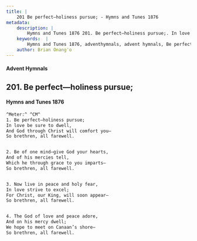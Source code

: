 ```yaml
---
title: |
    201 Be perfect—holiness pursue; - Hymns and Tunes 1876
metadata:
    description: |
        Hymns and Tunes 1876 201. Be perfect—holiness pursue;. In love be sure to dwell, And God through Christ will comfort you— So brethren, all farewell. 
    keywords:  |
        Hymns and Tunes 1876, adventhymnals, advent hymnals, Be perfect—holiness pursue;, In love be sure to dwell,, 
    author: Brian Onang'o
---
```


#### Advent Hymnals
## 201. Be perfect—holiness pursue;
####  Hymns and Tunes 1876

```txt
^Meter:^ ^CM^
1. Be perfect—holiness pursue;
In love be sure to dwell,
And God through Christ will comfort you—
So brethren, all farewell.


2. Be of one mind—give God your hearts,
And of his mercies tell,
Which he through grace to you imparts—
So brethren, all farewell.


3. Now live in peace and holy fear,
In love strive to excel;
For Christ, our King, will soon appear—
So brethren, all farewell.


4. The God of love and peace adore,
And on his mercy dwell;
We hope to meet on Canaan’s shore—
So brethren, all farewell.
```